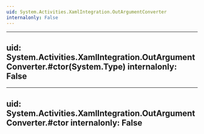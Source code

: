 ```yaml
---
uid: System.Activities.XamlIntegration.OutArgumentConverter
internalonly: False
---
```


---
uid: System.Activities.XamlIntegration.OutArgumentConverter.#ctor(System.Type)
internalonly: False
---

---
uid: System.Activities.XamlIntegration.OutArgumentConverter.#ctor
internalonly: False
---
